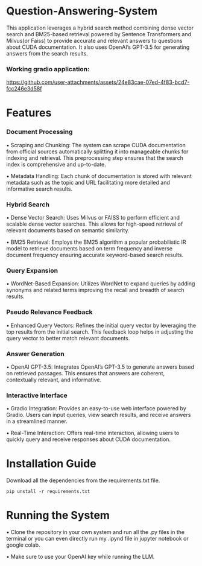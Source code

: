 # Question-Answering-System

This application leverages a hybrid search method combining dense vector search and BM25-based retrieval powered by Sentence Transformers and Milvus(or Faiss) to provide accurate and relevant answers to questions about CUDA documentation. It also uses OpenAI’s GPT-3.5 for generating answers from the search results.

### Working gradio application:

https://github.com/user-attachments/assets/24e83cae-07ed-4f83-bcd7-fcc246e3d58f


# Features

### Document Processing

•	Scraping and Chunking: The system can scrape CUDA documentation from official sources automatically splitting it into manageable chunks for indexing and retrieval. This preprocessing step ensures that the search index is comprehensive and up-to-date.

•	Metadata Handling: Each chunk of documentation is stored with relevant metadata such as the topic and URL facilitating more detailed and informative search results.



### Hybrid Search

•	Dense Vector Search: Uses Milvus or FAISS to perform efficient and scalable dense vector searches. This allows for high-speed retrieval of relevant documents based on semantic similarity.

•	BM25 Retrieval: Employs the BM25 algorithm a popular probabilistic IR model to retrieve documents based on term frequency and inverse document frequency ensuring accurate keyword-based search results.

### Query Expansion

•	WordNet-Based Expansion: Utilizes WordNet to expand queries by adding synonyms and related terms improving the recall and breadth of search results.

### Pseudo Relevance Feedback

•	Enhanced Query Vectors: Refines the initial query vector by leveraging the top results from the initial search. This feedback loop helps in adjusting the query vector to better match relevant documents.

### Answer Generation

•	OpenAI GPT-3.5: Integrates OpenAI’s GPT-3.5 to generate answers based on retrieved passages. This ensures that answers are coherent, contextually relevant, and informative.

### Interactive Interface

•	Gradio Integration: Provides an easy-to-use web interface powered by Gradio. Users can input queries, view search results, and receive answers in a streamlined manner.

•	Real-Time Interaction: Offers real-time interaction, allowing users to quickly query and receive responses about CUDA documentation.

# Installation Guide

Download all the dependencies from the requirements.txt file.
```
pip unstall -r requirements.txt
```
# Running the System

•	Clone the repository in your own system and run all the .py files in the terminal or you can even directly run my .ipynd file in jupyter notebook or google colab.

•	Make sure to use your OpenAI key while running the LLM.




